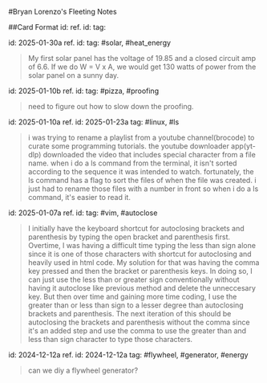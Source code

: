 #Bryan Lorenzo's Fleeting Notes

##Card Format
id:
ref. id:
tag:


id: 2025-01-30a
ref. id:
tag: #solar, #heat_energy
>My first solar panel has the voltage of 19.85 and a closed circuit amp of 6.6.
>If we do W = V x A, we would get 130 watts of power from the solar panel on
>a sunny day.

id: 2025-01-10b
ref. id:
tag: #pizza, #proofing
>need to figure out how to slow down the proofing.

id: 2025-01-10a
ref. id: 2025-01-23a
tag: #linux, #ls
>i was trying to rename a playlist from a youtube channel(brocode) to curate
>some programming tutorials. the youtube downloader app(yt-dlp) downloaded the
>video that includes special character from a file name. when i do a ls command
>from the terminal, it isn't sorted according to the sequence it was intended
>to watch. fortunately, the ls command has a flag to sort the files of when
>the file was created. i just had to rename those files with a number in front
>so when i do a ls command, it's easier to read it.

id: 2025-01-07a
ref. id:
tag: #vim, #autoclose
>I initially have the keyboard shortcut for autoclosing brackets and parenthesis
>by typing the open bracket and parenthesis first. Overtime, I was having a 
>difficult time typing the less than sign alone since it is one of those 
>characters with shortcut for autoclosing and heavily used in html code. My 
>solution for that was having the comma key pressed and then the bracket or
>parenthesis keys. In doing so, I can just use the less than or greater sign
>conventionally without having it autoclose like previous method and delete the
>unneccesary key. But then over time and gaining more time coding, I use the
>greater than or less than sign to a lesser degree than autoclosing brackets
>and parenthesis. The next iteration of this should be autoclosing the brackets
>and parenthesis without the comma since it's an added step and use the comma to
>use the greater than and less than sign character to type those characters.

id: 2024-12-12a
ref. id: 2024-12-12a
tag: #flywheel, #generator, #energy
>can we diy a flywheel generator?

